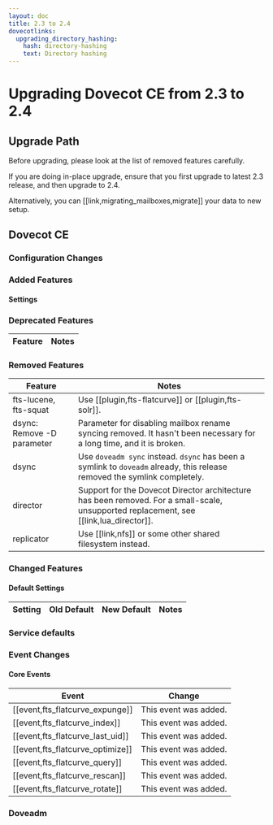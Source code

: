 ```yaml
---
layout: doc
title: 2.3 to 2.4
dovecotlinks:
  upgrading_directory_hashing:
    hash: directory-hashing
    text: Directory hashing
---
```


# Upgrading Dovecot CE from 2.3 to 2.4

## Upgrade Path

Before upgrading, please look at the list of removed features carefully.

If you are doing in-place upgrade, ensure that you first upgrade to latest
2.3 release, and then upgrade to 2.4.

Alternatively, you can [[link,migrating_mailboxes,migrate]] your data to new
setup.

## Dovecot CE

### Configuration Changes

<!-- @include: include/2.4-redesign.inc -->

<!-- @include: include/2.4-var-expand.inc -->

<!-- @include: include/2.4-directory-hashing.inc -->

<!-- @include: include/2.4-unknown-invalid-variables.inc -->

<!-- @include: include/2.4-section-naming.inc -->

<!-- @include: include/2.4-empty-userdb-variables.inc -->

### Added Features

<!-- @include: include/2.4-added-auth-policy-parameters.inc -->

<!-- @include: include/2.4-added-cassandra-parameters.inc -->

<!-- @include: include/2.4-added-cryptographic-features.inc -->

<!-- @include: include/2.4-added-imapc_features-parameters.inc -->

#### Settings

<!-- @include: include/2.4-added-settings.inc -->

### Deprecated Features

| Feature | Notes |
| ------- | ----- |
<!-- @include: include/2.4-deprecated-global-acl-file.inc --><!-- @include: include/2.4-deprecated-sis.inc -->

### Removed Features

| Feature | Notes |
| ------- | ----- |
| fts-lucene, fts-squat | Use [[plugin,fts-flatcurve]] or [[plugin,fts-solr]]. |
| dsync: Remove -D parameter | Parameter for disabling mailbox rename syncing removed. It hasn't been necessary for a long time, and it is broken. |
| dsync | Use `doveadm sync` instead. `dsync` has been a symlink to `doveadm` already, this release removed the symlink completely. |
| director | Support for the Dovecot Director architecture has been removed. For a small-scale, unsupported replacement, see [[link,lua_director]]. |
| replicator | Use [[link,nfs]] or some other shared filesystem instead. |
<!-- @include: include/2.4-removed-other-features.inc -->

<!-- @include: include/2.4-removed-plugins.inc -->

<!-- @include: include/2.4-removed-settings.inc -->

### Changed Features

<!-- @include: include/2.4-changed-settings.inc -->

<!-- @include: include/2.4-converted-settings.inc -->

<!-- @include: include/2.4-dict-proxy-parameters.inc -->

#### Default Settings

| Setting | Old Default | New Default | Notes |
| ------- | ----------- | ----------- | ----- |
<!-- @include: include/2.4-default-settings.inc -->

<!-- @include: include/2.4-fs-crypt.inc -->

<!-- @include: include/2.4-fts-header-settings.inc -->

### Service defaults

<!-- @include: include/2.4-service-defaults.inc -->

### Event Changes

#### Core Events

| Event | Change |
| ----- | ------ |
| [[event,fts_flatcurve_expunge]] | This event was added. |
| [[event,fts_flatcurve_index]] | This event was added. |
| [[event,fts_flatcurve_last_uid]] | This event was added. |
| [[event,fts_flatcurve_optimize]] | This event was added. |
| [[event,fts_flatcurve_query]] | This event was added. |
| [[event,fts_flatcurve_rescan]] | This event was added. |
| [[event,fts_flatcurve_rotate]] | This event was added. |
<!-- @include: include/2.4-core-events.inc -->

<!-- @include: include/2.4-event-filters.inc -->

<!-- @include: include/2.4-exports.inc -->

<!-- @include: include/2.4-acls.inc -->

### Doveadm

<!-- @include: include/2.4-doveadm.inc -->

<!-- @include: include/2.4-other.inc -->
